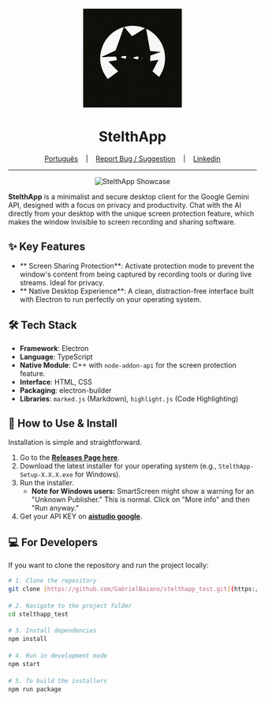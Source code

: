 <p align="center">
  <img src="/src/assets/icons/icon.jpg" alt="StelthApp Logo" width="200"/>
</p>

<h1 align="center">StelthApp</h1>

<p align="center">
  <a href="README.md" target="_blank">Português</a>
  &nbsp;&nbsp;&nbsp;|&nbsp;&nbsp;&nbsp;
  <a href="https://github.com/GabrielBaiano/stelthapp_test/issues/new?title=Suggestion%20or%20Bug%20in%20StelthApp&body=**Describe%20your%20idea%20or%20the%20issue%20here:**%0A%0A%0A**Steps%20to%20reproduce%20(if%20it's%20a%20bug):**%0A1.%20...%0A2.%20...%0A%0A**Any%20other%20relevant%20information?**%0A" target="_blank">Report Bug / Suggestion</a>
  &nbsp;&nbsp;&nbsp;|&nbsp;&nbsp;&nbsp;
  <a href="https://www.linkedin.com/in/gabriel-nascimento-gama-5b0b30185/" target="_blank">Linkedin</a>
</p>

---

<p align="center">
  <img src="https://i.imgur.com/your-showcase-image.gif" alt="StelthApp Showcase"/>
</p>

**StelthApp** is a minimalist and secure desktop client for the Google Gemini API, designed with a focus on privacy and productivity. Chat with the AI directly from your desktop with the unique screen protection feature, which makes the window invisible to screen recording and sharing software.

## ✨ Key Features

* ** Screen Sharing Protection**: Activate protection mode to prevent the window's content from being captured by recording tools or during live streams. Ideal for privacy.
* ** Native Desktop Experience**: A clean, distraction-free interface built with Electron to run perfectly on your operating system.

## 🛠️ Tech Stack

* **Framework**: Electron
* **Language**: TypeScript
* **Native Module**: C++ with `node-addon-api` for the screen protection feature.
* **Interface**: HTML, CSS
* **Packaging**: electron-builder
* **Libraries**: `marked.js` (Markdown), `highlight.js` (Code Highlighting)

## 🚀 How to Use & Install

Installation is simple and straightforward.

1.  Go to the **[Releases Page here](https://github.com/GabrielBaiano/stelthapp_test/tags)**.
2.  Download the latest installer for your operating system (e.g., `StelthApp-Setup-X.X.X.exe` for Windows).
3.  Run the installer.
    * **Note for Windows users:** SmartScreen might show a warning for an "Unknown Publisher." This is normal. Click on "More info" and then "Run anyway."
4.  Get your API KEY on **[aistudio google](https://aistudio.google.com/)**.

## 💻 For Developers

If you want to clone the repository and run the project locally:

```bash
# 1. Clone the repository
git clone [https://github.com/GabrielBaiano/stelthapp_test.git](https://github.com/GabrielBaiano/stelthapp_test.git)

# 2. Navigate to the project folder
cd stelthapp_test

# 3. Install dependencies
npm install

# 4. Run in development mode
npm start

# 5. To build the installers
npm run package
